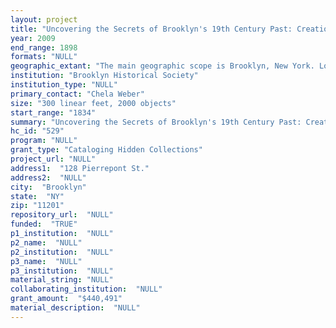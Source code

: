 ```yaml
--- 
layout: project 
title: "Uncovering the Secrets of Brooklyn's 19th Century Past: Creation to Consolidation"
year: 2009
end_range: 1898
formats: "NULL"
geographic_extant: "The main geographic scope is Brooklyn, New York. Long Island and New York City are also included, given the geographic areas' intertwined histories."
institution: "Brooklyn Historical Society"
institution_type: "NULL"
primary_contact: "Chela Weber"
size: "300 linear feet, 2000 objects"
start_range: "1834"
summary: "Uncovering the Secrets of Brooklyn's 19th Century Past: Creation to Consolidation comprises materials covering the period from 1834, when Brooklyn was first incorporated as a city, to its consolidation with New York City in 1898. Because Brooklyn's history is central to understanding 19th-century American history, these significant resources, once brought to light, hold the potential for scholars to place Brooklyn within its proper national and global context. Map collections consist of manuscript and printed street, political, topographical, demographic and transit maps, richly illustrative of Brooklyn's remarkable expansion in the 19th century, demonstrating the subdivision and conversion of farmland to a densely-populated city and the development of public transportation and urban planning. Archival materials include personal papers whose creators range from working class immigrants and Civil War foot soldiers to small business operators and captains of industry; business records from a variety of manufacturing, banking and transportation interests and municipal records documenting myriad infrastructure and cultural projects. Photographic materials include glass negatives and slides, tintypes, stereographic prints and daguerreotypes, all providing a powerful visual synonym for the history documented in the textual collections. When cataloged, these collections will be invaluable resources for serious scholars of American history."
hc_id: "529"
program: "NULL"
grant_type: "Cataloging Hidden Collections"
project_url: "NULL"
address1:  "128 Pierrepont St."
address2:  "NULL"
city:  "Brooklyn"
state:  "NY"
zip: "11201"
repository_url:  "NULL"
funded:  "TRUE"
p1_institution:  "NULL"
p2_name:  "NULL"
p2_institution:  "NULL"
p3_name:  "NULL"
p3_institution:  "NULL"
material_string: "NULL"
collaborating_institution:  "NULL"
grant_amount:  "$440,491"
material_description:  "NULL"
---
```

